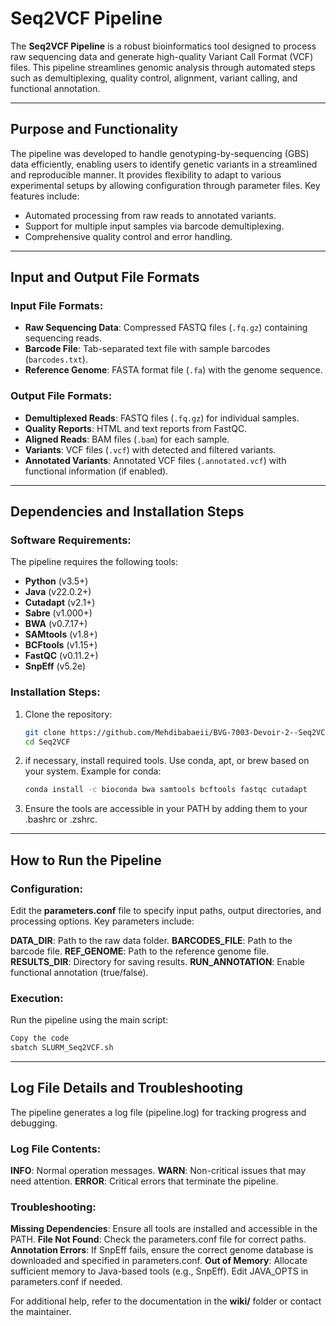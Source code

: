 # Seq2VCF Pipeline

The **Seq2VCF Pipeline** is a robust bioinformatics tool designed to process raw sequencing data and generate high-quality Variant Call Format (VCF) files. This pipeline streamlines genomic analysis through automated steps such as demultiplexing, quality control, alignment, variant calling, and functional annotation.

---

## Purpose and Functionality

The pipeline was developed to handle genotyping-by-sequencing (GBS) data efficiently, enabling users to identify genetic variants in a streamlined and reproducible manner. It provides flexibility to adapt to various experimental setups by allowing configuration through parameter files. Key features include:  
- Automated processing from raw reads to annotated variants.  
- Support for multiple input samples via barcode demultiplexing.  
- Comprehensive quality control and error handling.  

---

## Input and Output File Formats

### Input File Formats:
- **Raw Sequencing Data**: Compressed FASTQ files (`.fq.gz`) containing sequencing reads.  
- **Barcode File**: Tab-separated text file with sample barcodes (`barcodes.txt`).  
- **Reference Genome**: FASTA format file (`.fa`) with the genome sequence.  

### Output File Formats:
- **Demultiplexed Reads**: FASTQ files (`.fq.gz`) for individual samples.  
- **Quality Reports**: HTML and text reports from FastQC.  
- **Aligned Reads**: BAM files (`.bam`) for each sample.  
- **Variants**: VCF files (`.vcf`) with detected and filtered variants.  
- **Annotated Variants**: Annotated VCF files (`.annotated.vcf`) with functional information (if enabled).  

---

## Dependencies and Installation Steps

### Software Requirements:
The pipeline requires the following tools:
- **Python** (v3.5+)
- **Java** (v22.0.2+)
- **Cutadapt** (v2.1+)
- **Sabre** (v1.000+)
- **BWA** (v0.7.17+)
- **SAMtools** (v1.8+)
- **BCFtools** (v1.15+)
- **FastQC** (v0.11.2+)
- **SnpEff** (v5.2e)

### Installation Steps:
1. Clone the repository:
   ```bash
   git clone https://github.com/Mehdibabaeii/BVG-7003-Devoir-2--Seq2VCF.git
   cd Seq2VCF
   ```
2. if necessary, install required tools.  Use conda, apt, or brew based on your system. Example for conda:
     ```bash
   conda install -c bioconda bwa samtools bcftools fastqc cutadapt
   ```
3. Ensure the tools are accessible in your PATH by adding them to your .bashrc or .zshrc.

---
## How to Run the Pipeline
### Configuration:
Edit the **parameters.conf** file to specify input paths, output directories, and processing options. Key parameters include:

**DATA_DIR**: Path to the raw data folder.
**BARCODES_FILE**: Path to the barcode file.
**REF_GENOME**: Path to the reference genome file.
**RESULTS_DIR**: Directory for saving results.
**RUN_ANNOTATION**: Enable functional annotation (true/false).
### Execution:
Run the pipeline using the main script:
```bash
Copy the code
sbatch SLURM_Seq2VCF.sh
```
---
## Log File Details and Troubleshooting
The pipeline generates a log file (pipeline.log) for tracking progress and debugging.

### Log File Contents:
**INFO**: Normal operation messages.
**WARN**: Non-critical issues that may need attention.
**ERROR**: Critical errors that terminate the pipeline.
### Troubleshooting:
**Missing Dependencies**: Ensure all tools are installed and accessible in the PATH.
**File Not Found**: Check the parameters.conf file for correct paths.
**Annotation Errors**: If SnpEff fails, ensure the correct genome database is downloaded and specified in parameters.conf.
**Out of Memory**: Allocate sufficient memory to Java-based tools (e.g., SnpEff). Edit JAVA_OPTS in parameters.conf if needed.

For additional help, refer to the documentation in the **wiki/** folder or contact the maintainer.
